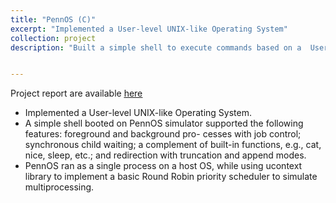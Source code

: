 ```yaml
---
title: "PennOS (C)"
excerpt: "Implemented a User-level UNIX-like Operating System"
collection: project
description: "Built a simple shell to execute commands based on a  User-level UNIX-like Operating System"


---
```

Project report are available [<u>here</u>](https://piggy1228.github.io/files/pennOS.pdf)
* Implemented a User-level UNIX-like Operating System.
* A simple shell booted on PennOS simulator supported the following features: foreground and background pro-
cesses with job control; synchronous child waiting; a complement of built-in functions, e.g., cat, nice, sleep, etc.;
and redirection with truncation and append modes.
* PennOS ran as a single process on a host OS, while using ucontext library to implement a basic Round Robin
priority scheduler to simulate multiprocessing.
